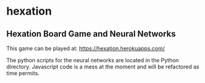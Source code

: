 # hexation
## Hexation Board Game and Neural Networks
This game can be played at: https://hexation.herokuapps.com/

The python scripts for the neural networks are located in the Python directory.  Javascript code is a mess at the moment and will be refactored as time permits.
